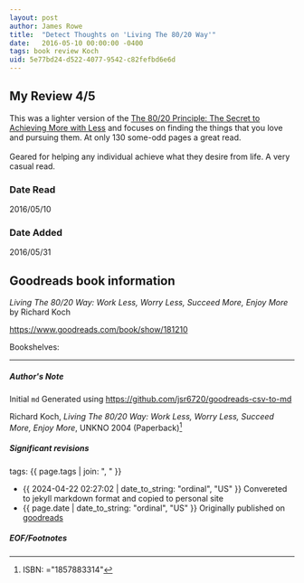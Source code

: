 ```yaml
---
layout: post
author: James Rowe
title:  "Detect Thoughts on 'Living The 80/20 Way'"
date:   2016-05-10 00:00:00 -0400
tags: book review Koch 
uid: 5e77bd24-d522-4077-9542-c82fefbd6e6d
---
```


<!-- highly dependent on how you personally use jekyll templates, and how you want this to show up -->
<!-- escape any jekyll keys with double brackets -->

## My Review 4/5

This was a lighter version of the [The 80/20 Principle: The Secret to Achieving More with Less](https://www.goodreads.com/book/show/181206) and focuses on finding the things that you love and pursuing them. At only 130 some-odd pages a great read.<br/><br/>Geared for helping any individual achieve what they desire from life. A very casual read.

### Date Read
2016/05/10

### Date Added
2016/05/31

## Goodreads book information

*Living The 80/20 Way: Work Less, Worry Less, Succeed More, Enjoy More* by Richard Koch

https://www.goodreads.com/book/show/181210

Bookshelves: 

---

##### Author's Note

Initial `md` Generated using https://github.com/jsr6720/goodreads-csv-to-md

Richard Koch, *Living The 80/20 Way: Work Less, Worry Less, Succeed More, Enjoy More*,  UNKNO 2004 (Paperback)[^1]

##### Significant revisions

tags: {{ page.tags | join: ", " }} <!-- todo move this somewhere -->

- {{ 2024-04-22 02:27:02 | date_to_string: "ordinal", "US" }} Convereted to jekyll markdown format and copied to personal site
- {{ page.date | date_to_string: "ordinal", "US" }} Originally published on [goodreads](https://www.goodreads.com)

##### EOF/Footnotes

[^1]: ISBN: ="1857883314"
